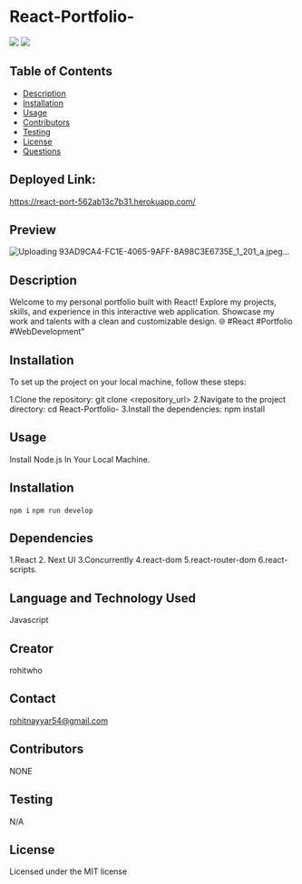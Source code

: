 # React-Portfolio-


 ![](https://img.shields.io/badge/license-MIT-brightgreen) ![](https://img.shields.io/badge/node.js-graphql-red) 




 ## Table of Contents

- [Description](#description)
- [Installation](#installation)
- [Usage](#usage)
- [Contributors](#contributors)
- [Testing](#testing)
- [License](#license)
- [Questions](#questions)

 ## Deployed Link:
  https://react-port-562ab13c7b31.herokuapp.com/

## Preview
![Uploading 93AD9CA4-FC1E-4065-9AFF-8A98C3E6735E_1_201_a.jpeg…]()



  


## Description
Welcome to my personal portfolio built with React! Explore my projects, skills, and experience in this interactive web application. Showcase my work and talents with a clean and customizable design. 🌐 #React #Portfolio #WebDevelopment"

## Installation
To set up the project on your local machine, follow these steps:

1.Clone the repository: git clone <repository_url>
2.Navigate to the project directory: cd React-Portfolio-
3.Install the dependencies: npm install

## Usage


Install Node.js In Your Local Machine.




## Installation

`npm i`
`npm run develop`

## Dependencies

 1.React
2. Next UI
 3.Concurrently
 4.react-dom
 5.react-router-dom
 6.react-scripts.

## Language and Technology Used

Javascript

## Creator

rohitwho

## Contact

rohitnayyar54@gmail.com

## Contributors

NONE

## Testing

N/A

## License

Licensed under the MIT license
